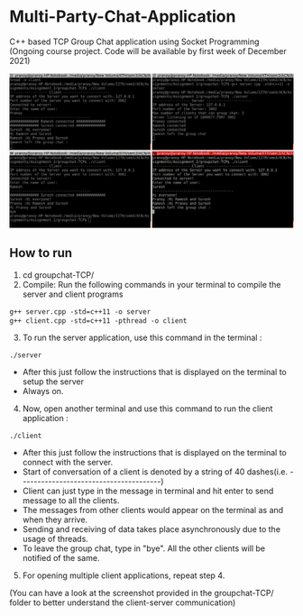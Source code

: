 # Multi-Party-Chat-Application
C++ based TCP Group Chat application using Socket Programming (Ongoing course project. Code will be available by first week of December 2021)

![](/screenshot.png)

## How to run
1. cd groupchat-TCP/
2. Compile:
Run the following commands in your terminal to compile the server and client programs
```
g++ server.cpp -std=c++11 -o server
g++ client.cpp -std=c++11 -pthread -o client
```
3. To run the server application, use this command in the terminal :
```
./server
```

* After this just follow the instructions that is displayed on the terminal to setup the server
* Always on.

4. Now, open another terminal and use this command to run the client application :
```
./client
```

* After this just follow the instructions that is displayed on the terminal to connect with the server. 
* Start of conversation of a client is denoted by a string of 40 dashes(i.e. ---------------------------------------)
* Client can just type in the message in terminal and hit enter to send message to all the clients.
* The messages from other clients would appear on the terminal as and when they arrive. 
* Sending and receiving of data takes place asynchronously due to the usage of threads.
* To leave the group chat, type in "bye". All the other clients will be notified of the same.

5. For opening multiple client applications, repeat step 4.

(You can have a look at the screenshot provided in the groupchat-TCP/ folder to better understand the client-server communication)

